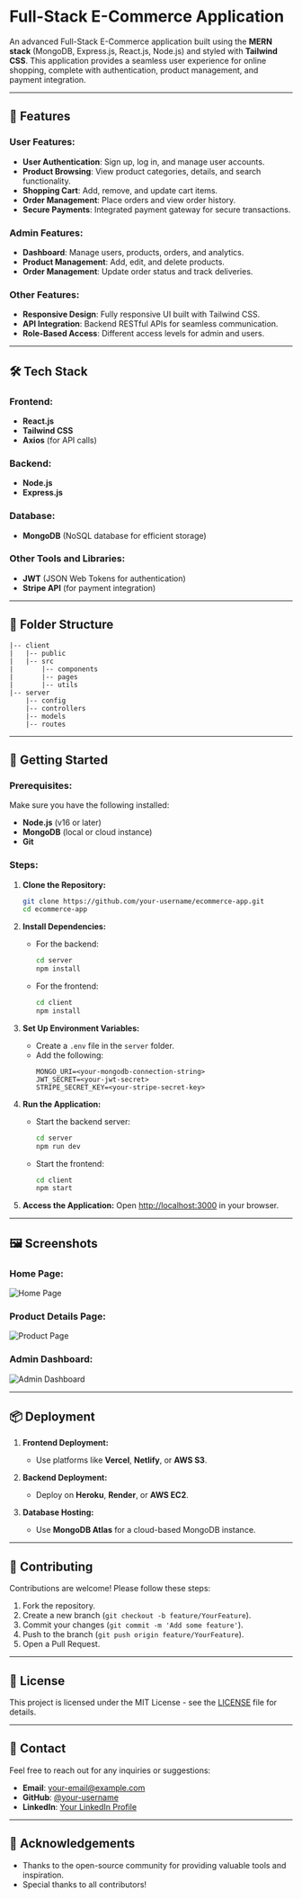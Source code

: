 # Full-Stack E-Commerce Application

An advanced Full-Stack E-Commerce application built using the **MERN stack** (MongoDB, Express.js, React.js, Node.js) and styled with **Tailwind CSS**. This application provides a seamless user experience for online shopping, complete with authentication, product management, and payment integration.

---

## 🚀 Features

### User Features:
- **User Authentication**: Sign up, log in, and manage user accounts.
- **Product Browsing**: View product categories, details, and search functionality.
- **Shopping Cart**: Add, remove, and update cart items.
- **Order Management**: Place orders and view order history.
- **Secure Payments**: Integrated payment gateway for secure transactions.

### Admin Features:
- **Dashboard**: Manage users, products, orders, and analytics.
- **Product Management**: Add, edit, and delete products.
- **Order Management**: Update order status and track deliveries.

### Other Features:
- **Responsive Design**: Fully responsive UI built with Tailwind CSS.
- **API Integration**: Backend RESTful APIs for seamless communication.
- **Role-Based Access**: Different access levels for admin and users.

---

## 🛠️ Tech Stack

### Frontend:
- **React.js**
- **Tailwind CSS**
- **Axios** (for API calls)

### Backend:
- **Node.js**
- **Express.js**

### Database:
- **MongoDB** (NoSQL database for efficient storage)

### Other Tools and Libraries:
- **JWT** (JSON Web Tokens for authentication)
- **Stripe API** (for payment integration)

---

## 📂 Folder Structure

```plaintext
|-- client
|   |-- public
|   |-- src
|       |-- components
|       |-- pages
|       |-- utils
|-- server
    |-- config
    |-- controllers
    |-- models
    |-- routes
```

---

## 🚀 Getting Started

### Prerequisites:
Make sure you have the following installed:
- **Node.js** (v16 or later)
- **MongoDB** (local or cloud instance)
- **Git**

### Steps:

1. **Clone the Repository:**
   ```bash
   git clone https://github.com/your-username/ecommerce-app.git
   cd ecommerce-app
   ```

2. **Install Dependencies:**
   - For the backend:
     ```bash
     cd server
     npm install
     ```
   - For the frontend:
     ```bash
     cd client
     npm install
     ```

3. **Set Up Environment Variables:**
   - Create a `.env` file in the `server` folder.
   - Add the following:
     ```env
     MONGO_URI=<your-mongodb-connection-string>
     JWT_SECRET=<your-jwt-secret>
     STRIPE_SECRET_KEY=<your-stripe-secret-key>
     ```

4. **Run the Application:**
   - Start the backend server:
     ```bash
     cd server
     npm run dev
     ```
   - Start the frontend:
     ```bash
     cd client
     npm start
     ```

5. **Access the Application:**
   Open [http://localhost:3000](http://localhost:3000) in your browser.

---

## 🖼️ Screenshots

### Home Page:
![Home Page](https://via.placeholder.com/800x400)

### Product Details Page:
![Product Page](https://via.placeholder.com/800x400)

### Admin Dashboard:
![Admin Dashboard](https://via.placeholder.com/800x400)

---

## 📦 Deployment

1. **Frontend Deployment:**
   - Use platforms like **Vercel**, **Netlify**, or **AWS S3**.

2. **Backend Deployment:**
   - Deploy on **Heroku**, **Render**, or **AWS EC2**.

3. **Database Hosting:**
   - Use **MongoDB Atlas** for a cloud-based MongoDB instance.

---

## 🤝 Contributing

Contributions are welcome! Please follow these steps:
1. Fork the repository.
2. Create a new branch (`git checkout -b feature/YourFeature`).
3. Commit your changes (`git commit -m 'Add some feature'`).
4. Push to the branch (`git push origin feature/YourFeature`).
5. Open a Pull Request.

---

## 📄 License

This project is licensed under the MIT License - see the [LICENSE](LICENSE) file for details.

---

## 💬 Contact

Feel free to reach out for any inquiries or suggestions:
- **Email**: your-email@example.com
- **GitHub**: [@your-username](https://github.com/your-username)
- **LinkedIn**: [Your LinkedIn Profile](https://linkedin.com/in/your-profile)

---

## 🌟 Acknowledgements
- Thanks to the open-source community for providing valuable tools and inspiration.
- Special thanks to all contributors!
